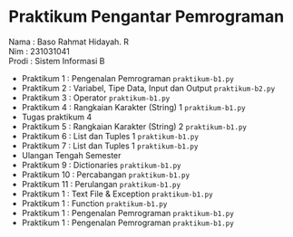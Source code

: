 # Praktikum Pengantar Pemrograman

<div> Nama  : Baso Rahmat Hidayah. R </div>
<div> Nim   : 231031041 </div>
<div> Prodi : Sistem Informasi B </div>

* Praktikum 1 : Pengenalan Pemrograman `praktikum-b1.py`
* Praktikum 2 : Variabel, Tipe Data, Input dan Output `praktikum-b2.py`
* Praktikum 3 : Operator `praktikum-b1.py`
* Praktikum 4 : Rangkaian Karakter (String) 1 `praktikum-b1.py`
* Tugas praktikum 4
* Praktikum 5 : Rangkaian Karakter (String) 2 `praktikum-b1.py`
* Praktikum 6 : List dan Tuples 1 `praktikum-b1.py`
* Praktikum 7 : List dan Tuples 1 `praktikum-b1.py`
* Ulangan Tengah Semester
* Praktikum 9 : Dictionaries `praktikum-b1.py`
* Praktikum 10 : Percabangan `praktikum-b1.py`
* Praktikum 11 : Perulangan `praktikum-b1.py`
* Praktikum 1 : Text File & Exception `praktikum-b1.py`
* Praktikum 1 : Function `praktikum-b1.py`
* Praktikum 1 : Pengenalan Pemrograman `praktikum-b1.py`
* Praktikum 1 : Pengenalan Pemrograman `praktikum-b1.py`
